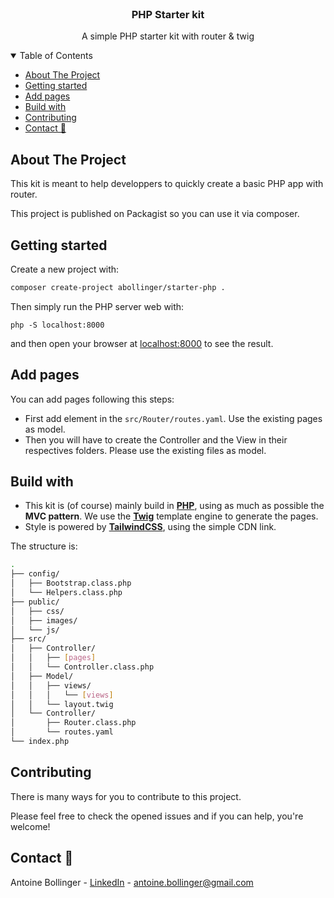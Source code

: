 <!-- PROJECT LOGO -->
<br />
<p align="center">
  <h3 align="center">PHP Starter kit</h3>

  <p align="center">
    A simple PHP starter kit with router & twig
  </p>
</p>

<!-- TABLE OF CONTENTS -->
<details open="open">
  <summary>Table of Contents</summary>
  <ul>
    <li><a href="#about-the-project">About The Project</a></li>
    <li><a href="#getting-started">Getting started</a></li>
    <li><a href="#add-pages">Add pages</a></li>
    <li><a href="#build-with">Build with</a></li>
    <li><a href="#contributing">Contributing</a></li>
    <li><a href="#contact">Contact 📧</a></li>
  </ul>
</details>

<!-- ABOUT THE PROJECT -->

## About The Project

This kit is meant to help developpers to quickly create a basic PHP app with router.

This project is published on Packagist so you can use it via composer.

## Getting started

Create a new project with: 

```bash
composer create-project abollinger/starter-php .
```

Then simply run the PHP server web with:
```
php -S localhost:8000
``` 

and then open your browser at <a href="http://localhost:8000">localhost:8000</a> to see the result.

## Add pages

You can add pages following this steps:

- First add element in the ```src/Router/routes.yaml```. Use the existing pages as model.
- Then you will have to create the Controller and the View in their respectives folders. Please use the existing files as model.

## Build with

- This kit is (of course) mainly build in **[PHP](https://www.php.net/)**, using as much as possible the **MVC pattern**. We use the **[Twig](https://twig.symfony.com/)** template engine to generate the pages. 
- Style is powered by **[TailwindCSS](https://tailwindcss.com/)**, using the simple CDN link.

The structure is: 

```bash
.
├── config/
│   ├── Bootstrap.class.php
│   └── Helpers.class.php
├── public/
│   ├── css/
│   ├── images/
│   └── js/
├── src/
│   ├── Controller/
│   │   ├── [pages]
│   │   └── Controller.class.php
│   ├── Model/
│   │   ├── views/
│   │   │   └── [views]
│   │   └── layout.twig
│   └── Controller/
│       ├── Router.class.php
│       └── routes.yaml
└── index.php
```

<!--CONTRIBUTING -->

## Contributing

There is many ways for you to contribute to this project. 

Please feel free to check the opened issues and if you can help, you're welcome! 

<!-- CONTACT -->

## Contact 📧

Antoine Bollinger - [LinkedIn](https://www.linkedin.com/in/antoinebollinger/) - antoine.bollinger@gmail.com
